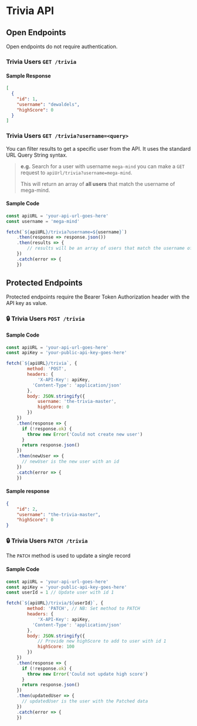 # Trivia API

## Open Endpoints
Open endpoints do not require authentication.

### Trivia Users `GET /trivia`
#### Sample Response
```json
[
  {
    "id": 1,
    "username": "dewaldels",
    "highScore": 0
  }
]
```

### Trivia Users `GET /trivia?username=<query>`
You can filter results to get a specific user from the API. It uses the standard URL Query String syntax. 

> **e.g.** Search for a user with username `mega-mind` you can make a `GET` request to `apiUrl/trivia?username=mega-mind`.
> 
> This will return an array of **all users** that match the username of mega-mind.

#### Sample Code
```javascript
const apiURL = 'your-api-url-goes-here'
const username = 'mega-mind'

fetch(`${apiURL}/trivia?username=${username}`)
    .then(response => response.json())
    .then(results => {
        // results will be an array of users that match the username of mega-mind.
    })
    .catch(error => {
    })
```

## Protected Endpoints

Protected endpoints require the Bearer Token Authorization header with the API key as value.

### 🔒 Trivia Users `POST /trivia`

#### Sample Code
```javascript
const apiURL = 'your-api-url-goes-here'
const apiKey = 'your-public-api-key-goes-here'

fetch(`${apiURL}/trivia`, {
        method: 'POST',
        headers: {
            'X-API-Key': apiKey,
          'Content-Type': 'application/json'
        },
        body: JSON.stringify({ 
            username: 'the-trivia-master', 
            highScore: 0 
        })
    })
    .then(response => {
      if (!response.ok) {
        throw new Error('Could not create new user')
      }
      return response.json()
    })
    .then(newUser => {
      // newUser is the new user with an id
    })
    .catch(error => {
    })
```

#### Sample response
```json
{
    "id": 2,
    "username": "the-trivia-master",
    "highScore": 0
}
```

### 🔒 Trivia Users `PATCH /trivia`
The `PATCH` method is used to update a single record

#### Sample Code
```javascript
const apiURL = 'your-api-url-goes-here'
const apiKey = 'your-public-api-key-goes-here'
const userId = 1 // Update user with id 1

fetch(`${apiURL}/trivia/${userId}`, {
        method: 'PATCH', // NB: Set method to PATCH
        headers: {
            'X-API-Key': apiKey,
          'Content-Type': 'application/json'
        },
        body: JSON.stringify({
            // Provide new highScore to add to user with id 1
            highScore: 100  
        })
    })
    .then(response => {
      if (!response.ok) {
        throw new Error('Could not update high score')
      }
      return response.json()
    })
    .then(updatedUser => {
      // updatedUser is the user with the Patched data
    })
    .catch(error => {
    })
```